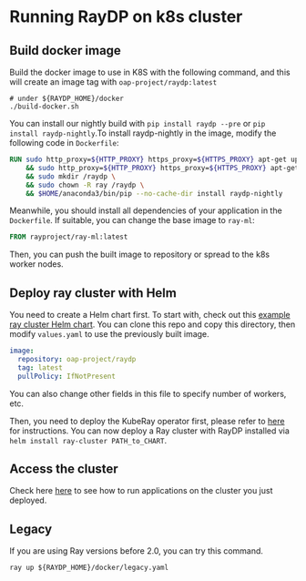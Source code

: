 # Running RayDP on k8s cluster

## Build docker image
Build the docker image to use in K8S with the following command, and this will create an image tag with `oap-project/raydp:latest`
```shell
# under ${RAYDP_HOME}/docker
./build-docker.sh
```

You can install our nightly build with `pip install raydp --pre` or `pip install raydp-nightly`.To install raydp-nightly in the image, modify the following code in `Dockerfile`:
```Dockerfile
RUN sudo http_proxy=${HTTP_PROXY} https_proxy=${HTTPS_PROXY} apt-get update -y \
    && sudo http_proxy=${HTTP_PROXY} https_proxy=${HTTPS_PROXY} apt-get install -y openjdk-8-jdk \
    && sudo mkdir /raydp \
    && sudo chown -R ray /raydp \
    && $HOME/anaconda3/bin/pip --no-cache-dir install raydp-nightly
```

Meanwhile, you should install all dependencies of your application in the `Dockerfile`. If suitable, you can change the base image to `ray-ml`:
```Dockerfile
FROM rayproject/ray-ml:latest
```

Then, you can push the built image to repository or spread to the k8s worker nodes.

## Deploy ray cluster with Helm
You need to create a Helm chart first. To start with, check out this [example ray cluster Helm chart](https://github.com/ray-project/kuberay/tree/master/helm-chart/ray-cluster). You can clone this repo and copy this directory, then modify `values.yaml` to use the previously built image.

```yaml
image:
  repository: oap-project/raydp
  tag: latest
  pullPolicy: IfNotPresent
```

You can also change other fields in this file to specify number of workers, etc.

Then, you need to deploy the KubeRay operator first, please refer to [here](https://docs.ray.io/en/latest/cluster/kubernetes/getting-started.html#kuberay-quickstart) for instructions. You can now deploy a Ray cluster with RayDP installed via `helm install ray-cluster PATH_to_CHART`.

## Access the cluster
Check here [here](https://docs.ray.io/en/master/cluster/kubernetes/getting-started.html#running-applications-on-a-ray-cluster) to see how to run applications on the cluster you just deployed.

## Legacy
If you are using Ray versions before 2.0, you can try this command.
```shell
ray up ${RAYDP_HOME}/docker/legacy.yaml
```